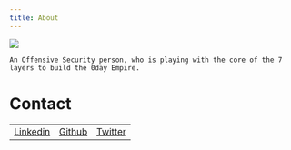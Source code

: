 ```yaml
---
title: About
---
```

<img src="https://avatars.githubusercontent.com/u/62406753" style="align:center;">

    An Offensive Security person, who is playing with the core of the 7 layers to build the 0day Empire.

# Contact

 <table>
  <tr>
      <td><a href="https://www.linkedin.com/in/zer0verflow/">Linkedin</a></td>
      <td><a href="https://github.com/Zeyad-Azima">Github</a></td>
      <td><a href="https://twitter.com/@AzimaZeyad">Twitter</a></td>
  </tr>
</table> 
